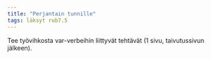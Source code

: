 ```yaml
---
title: "Perjantain tunnille"
tags: läksyt rub7.5
---
```


Tee työvihkosta var-verbeihin liittyvät tehtävät (1 sivu, taivutussivun jälkeen).